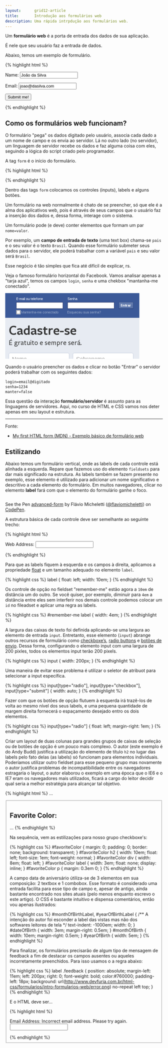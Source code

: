 ```yaml
---
layout:      grid12-article
title:       Introdução aos formulários web
description: Uma rápida intrpdução aos formulários web.
---
```


Um __formulário web__ é a porta de entrada dos dados de sua aplicação.

É nele que seu usuário faz a entrada de dados.

Abaixo, temos um exemplo de formulário.

{% highlight html %}
<!DOCTYPE html PUBLIC "-//W3C//DTD XHTML 1.0 Strict//EN"
  "http://www.w3.org/TR/xhtml1/DTD/xhtml1-strict.dtd">
<html xmlns="http://www.w3.org/1999/xhtml" xml:lang="pt" >
    <head>
        <title> Nosso singelo formulário </title>
    </head>
    <body>
        <form action="script-para-onde-envio-os-dados.php" method="post">
            <p>
                Name:  <input type="text" name="username" value="João da Silva" />
            </p>
            <p>
                Email: <input type="text" name="email"  value="joao@dasilva.com" />
            </p>
            <p>
                <input type="submit" value="Submit me!" />
            </p>
        </form>
    </body>
</html>
{% endhighlight %}



Como os formulários web funcionam?
---

O formulário "pega" os dados digitado pelo usuário, associa cada dado a um nome de campo e os envia ao servidor. 
Lá no outro lado (no servidor), um linguagem de servidor recebe os dados e faz alguma coisa com eles, seguindo a lógica
do script criado pelo programador.

A tag `form` é o início do formulário.

{% highlight html %}
<form>

</form>
{% endhighlight %}

Dentro das tags `form` colocamos os controles (inputs), labels e alguns botões.

Um formulário na web normalmente é chato de se preencher, só que ele é a alma dos aplicativos web, pois é através de seus
campos que o usuário faz a inserção dos dados e, dessa forma, interage com o sistema.

Um formulário pode (e deve) conter elementos que formam um par `nome=valor`.

Por exemplo, um __campo de entrada de texto__ (uma text box) chama-se `pais` e o seu valor é o texto `Brasil`. Quando
esse formulário submeter seus dados para o servidor, ele poderá trabalhar com a variável `pais` e seu valor será `Brasil`.

Esse negócio é tão simples que fica até difícil de explicar, rs.

Veja o famoso formulário horizontal do Facebook. Vamos analisar apenas a "tarja azul", temos os campos `login`, `senha` e uma
chekbox "mantanha-me conectado".

!["formulário web de exemplo"](form-facebook.png "formulário web de exemplo")

Quando o usuário preencher os dados e clicar no botão "Entrar" o servidor poderá trabalhar com os seguintes dados:

    login=email@digitado
    senha=1234
    manter=false

Essa questão da interação __formulário/servidor__  é assunto para as linguagens de servidores. Aqui, no curso de HTML e
CSS vamos nos deter apenas em seu layout e estrutura.

<hr>
Fonte:

- [My first HTML form (MDN) - Exemplo básico de formulário web](https://developer.mozilla.org/en-US/docs/Web/Guide/HTML/Forms/My_first_HTML_form "link-externo")



Estilizando
---

Abaixo temos um formulário vertical, onde as labels de cada controle está alinhada a esquerda. Repare que fazemos uso
do elemento `fieldsets` para dar mais significado na estrutura. As labels também se fazem presente no exemplo, esse
elemento é utilizado para adicionar um nome significativo e descritivo a cada elemento do formulário. Em muitos
navegadores, clicar no elemento __label__ fará com que o elemento do formulário ganhe o foco.

<div data-height="852" data-theme-id="2897" data-slug-hash="zxvPBy" data-default-tab="null" data-user="flaviomicheletti" class='codepen'><pre><code></code></pre>
<p>See the Pen <a href='http://codepen.io/flaviomicheletti/pen/zxvPBy/'>advanced-form</a> by Flávio Micheletti (<a href='http://codepen.io/flaviomicheletti'>@flaviomicheletti</a>) on <a href='http://codepen.io'>CodePen</a>.</p>
</div><script async src="//assets.codepen.io/assets/embed/ei.js"></script>

A estrutura básica de cada controle deve ser semelhante ao seguinte trecho:

{% highlight html %}
<p>
    <label for="url">Web Address:</label>
    <input name="url" id="url" type="text" />
</p>
{% endhighlight %}

Para que as labels fiquem à esquerda e os campos à direita, aplicamos a propriedade [float](/html-css/float/) e um tamanho
adequado no elemento `label`.

{% highlight css %}
label {
    float: left;
    width: 10em;
}
{% endhighlight %}

Os controle de opção no fieldset "remember-me" estão agora a `10em` de distância um do outro. Se você quiser, por exemplo,
diminuir para `4em` a distância entre eles sem interferir nos demais controle podemos colocar um `id` no fileadset e
aplicar uma regra as labels.

{% highlight css %}
#remember-me label {
    width: 4em;
}
{% endhighlight %}

A largura das caixas de texto foi definida aplicando-se uma largura ao elemento de entrada `input`. Entretanto, esse
elemento (`input`) abrange outros recursos de formulário como 
[checkboxe’s](/html-css/formularios/checkbox/), 
[radio buttons](/html-css/formularios/radio-buttons/) e
[botões de envio](/html-css/formularios/button-submit-reset/).
Dessa forma, configurando o elemento input com uma largura de 200 pixles, todos os elementos input terão 200 pixels.

{% highlight css %}
input {
    width: 200px;
}
{% endhighlight %}

Uma maneira de evitar esse problema é utilizar o seletor de atribuot para selecionar a input específica.

{% highlight css %}
input[type="radio"], input[type="checkbox"], input[type="submit"] {
    width: auto;
}
{% endhighlight %}

Fazer com que os botões de opção flutuem à esquerda irá trazê-los de volta ao mesmo nível dos seus labels, e uma pequena
quantidade de margem direita fornecerá o espaçamento desejado entro os dois elementos.

{% highlight css %}
input[type="radio"] {
    float: left;
    margin-right: 1em;
}
{% endhighlight %}


Criar um layout de duas colunas para grandes grupos de caixas de seleção ou de botões de opção é um pouco mais complexo.
O autor (este exemplo é do Andy Budd) justifica a utilização do elemento de título `h2` no lugar das labels pelo fato
delas (as labels) só funcionam para elementos individuais. Poderíamos utilizar outro fieldset para esse pequeno
grupo mas novamente o autor justifica problemas de incompatibilidade entre os navegadores estragaria o layout, o autor
elaborou o exemplo em uma época que o IE6 e o IE7 eram os navegadores mais utilizados, ficará a cargo do leitor decidir
qual seria a melhor estratégia para alcançar tal objetivo.

{% highlight html %}
    ...
        <fieldset id="favoriteColor">
            <h2>Favorite Color:</h2>
    ...
{% endhighlight %}

Na sequência, vem as estilizações para nosso grupo checkboxe's:

{% highlight css %}
#favoriteColor {
    margin: 0;
    padding: 0;
    border: none;
    background: transparent;
}
#favoriteColor h2 {
    width: 10em;
    float: left;
    font-size: 1em;
    font-weight: normal;
}
#favoriteColor div {
    width: 8em;
    float: left;
}
#favoriteColor label {
    width: 3em;
    float: none;
    display: inline;
}
#favoriteColor p {
    margin: 0.3em 0;
}
{% endhighlight %}

A campo data de aniversário útiliza-se de 3 elementos em sua composição: 2 textbox e 1 combobox. Esse formato é
considerado uma entrada facilita para esse tipo de campo e, apesar de antigo, ainda bastante encontrado nos sites atuais
(pelo menos enquanto escrevo o este artigo). O CSS é bastante intuitivo e dispensa comentários, então vou apenas ilustrados:

{% highlight css %}
#monthOfBirthLabel, #yearOfBirthLabel {
    /**
    A intenção do autor foi esconder a label das vistas
    mas não dos softwares leitores de tela */
    text-indent: -1000em;
    width: 0;
}
#dateOfBirth {
    width: 3em;
    margin-right: 0.5em;
}
#monthOfBirth {
    width: 10em;
    margin-right: 0.5em;
}
#yearOfBirth {
    width: 5em;
}
{% endhighlight %}

Para finalizar, os formulários precisarão de algum tipo de mensagem de feedback a fim de destacar os campos ausentes ou
aqueles incorretamente preenchidos. Para isso usamos o a regra abaixo:

{% highlight css %}
label .feedback {
    position: absolute;
    margin-left: 11em;
    left: 200px;
    right: 0;
    font-weight: bold;
    color:#760000;
    padding-left: 18px;
    background: url(http://www.devfuria.com.br/html-css/formularios/intro-formularios-web/error.png) no-repeat left top;
}
{% endhighlight %}

E o HTML deve ser...

{% highlight html %}
<p>
    <label for="email">Email Address: <span class="feedback">Incorrect email address. Please try again.</span></label>
    <input name="email" id="email" type="text" />
</p>
{% endhighlight %}
